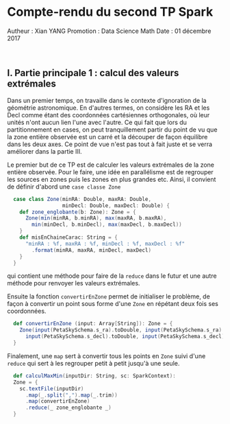 # Compte-rendu du second TP Spark

 
Autheur : Xian YANG
Promotion : Data Science Math
Date : 01 décembre 2017

 &ensp; &ensp; 
 &ensp; &ensp; 
  
## I. Partie principale 1 : calcul des valeurs extrémales

Dans un premier temps, on travaille dans le contexte d'ignoration de la géométrie astronomique. En d'autres termes, on considère les RA et les Decl comme étant
des coordonnées cartésiennes orthogonales, où leur unités n'ont aucun lien l'une avec l'autre. Ce qui fait que lors du partitionnement en cases, on peut tranquillement 
partir du point de vu que la zone entière observée est un carré et la découper de façon équilibre dans les deux axes. Ce point de vue n'est pas tout à fait juste et se
verra améliorer dans la partie III.  
  
Le premier but de ce TP est de calculer les valeurs extrémales de la zone entière observée. Pour le faire, une idée en parallélisme est de regrouper les sources en zones 
puis les zones en plus grandes etc. Ainsi, il convient de définir d'abord une `case classe Zone`
```scala
  case class Zone(minRA: Double, maxRA: Double,
                  minDecl: Double, maxDecl: Double) {
    def zone_englobante(b: Zone): Zone = {
      Zone(min(minRA, b.minRA), max(maxRA, b.maxRA),
        min(minDecl, b.minDecl), max(maxDecl, b.maxDecl))
    }
    def misEnChaineCarac: String = {
      "minRA : %f, maxRA : %f, minDecl : %f, maxDecl : %f"
        .format(minRA, maxRA, minDecl, maxDecl)
    }
  }
```
qui contient une méthode pour faire de la `reduce` dans le futur et une autre méthode pour renvoyer les valeurs extrémales.  
  
Ensuite la fonction `convertirEnZone` permet de initialiser le problème, de façon à convertir un point sous forme d'une `Zone` en répétant deux fois ses coordonnées.
```scala
  def convertirEnZone (input: Array[String]): Zone = {
    Zone(input(PetaSkySchema.s_ra).toDouble, input(PetaSkySchema.s_ra).toDouble,
      input(PetaSkySchema.s_decl).toDouble, input(PetaSkySchema.s_decl).toDouble)
  }
```
Finalement, une `map` sert à convertir tous les points en `Zone` suivi d'une `reduce` qui sert à les regrouper petit à petit jusqu'à une seule.
```scala
  def calculMaxMin(inputDir: String, sc: SparkContext):
  Zone = {
    sc.textFile(inputDir)
      .map(_.split(",").map(_.trim)) 
      .map(convertirEnZone)
      .reduce(_ zone_englobante _)
  }
```

